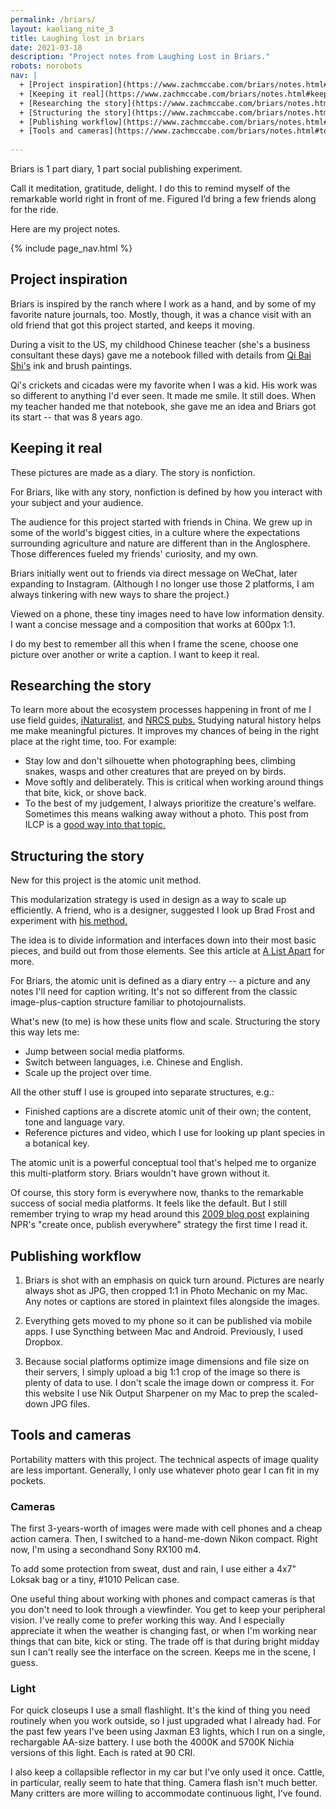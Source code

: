 ```yaml
---
permalink: /briars/
layout: kaoliang_nite_3
title: Laughing lost in briars
date: 2021-03-18
description: "Project notes from Laughing Lost in Briars."
robots: norobots
nav: |
  + [Project inspiration](https://www.zachmccabe.com/briars/notes.html#project-inspiration)
  + [Keeping it real](https://www.zachmccabe.com/briars/notes.html#keeping-it-real)
  + [Researching the story](https://www.zachmccabe.com/briars/notes.html#researching-the-story)
  + [Structuring the story](https://www.zachmccabe.com/briars/notes.html#structuring-the-story)
  + [Publishing workflow](https://www.zachmccabe.com/briars/notes.html#publishing-workflow)
  + [Tools and cameras](https://www.zachmccabe.com/briars/notes.html#tools-and-cameras)
 
---
```



<span class="lede">Briars is 1 part diary, 1 part social publishing experiment.</span>

Call it meditation, gratitude, delight. I do this to remind myself of the remarkable world right in front of me. Figured I’d bring a few friends along for the ride.

Here are my project notes.


{% include page_nav.html %}


## Project inspiration

Briars is inspired by the ranch where I work as a hand, and by some of my favorite nature journals, too. Mostly, though, it was a chance visit with an old friend that got this project started, and keeps it moving.
 
During a visit to the US, my childhood Chinese teacher (she's a business consultant these days) gave me a notebook filled with details from [Qi Bai Shi's] ink and brush paintings.

Qi's crickets and cicadas were my favorite when I was a kid. His work was so different to anything I'd ever seen. It made me smile. It still does. When my teacher handed me that notebook, she gave me an idea and Briars got its start -- that was 8 years ago.

[Qi Bai Shi's]: https://www.tretyakovgallerymagazine.com/articles/3-2017-56/true-charm-nature-some-notes-qi-baishi-and-his-art




## Keeping it real

These pictures are made as a diary. The story is nonfiction.

For Briars, like with any story, nonfiction is defined by how you interact with your subject and your audience.

The audience for this project started with friends in China. We grew up in some of the world's biggest cities, in a culture where the expectations surrounding agriculture and nature are different than in the Anglosphere. Those differences fueled my friends' curiosity, and my own.

Briars initially went out to friends via direct message on WeChat, later expanding to Instagram. (Although I no longer use those 2 platforms, I am always tinkering with new ways to share the project.)

Viewed on a phone, these tiny images need to have low information density. I want a concise message and a composition that works at 600px 1:1.

I do my best to remember all this when I frame the scene, choose one picture over another or write a caption. I want to keep it real.




## Researching the story

To learn more about the ecosystem processes happening in front of me I use field guides, [iNaturalist,] and [NRCS pubs.] Studying natural history helps me make meaningful pictures. It improves my chances of being in the right place at the right time, too. For example:

- Stay low and don't silhouette when photographing bees, climbing snakes, wasps and other creatures that are preyed on by birds.
- Move softly and deliberately. This is critical when working around things that bite, kick, or shove back.
- To the best of my judgement, I always prioritize the creature's welfare. Sometimes this means walking away without a photo. This post from ILCP is a [good way into that topic.]

[iNaturalist,]: https://www.inaturalist.org/

[NRCS pubs.]: https://www.nrcs.usda.gov/wps/portal/nrcs/main/plantmaterials/technical/publications/

[good way into that topic.]: https://conservationphotographers.org/from-wild-to-captive-a-call-for-ethics-in-modern-nature-photography/




## Structuring the story

New for this project is the atomic unit method. 

This modularization strategy is used in design as a way to scale up efficiently. A friend, who is a designer, suggested I look up Brad Frost and experiment with [his method.]

The idea is to divide information and interfaces down into their most basic pieces, and build out from those elements. See this article at [A List Apart] for more.

For Briars, the atomic unit is defined as a diary entry -- a picture and any notes I'll need for caption writing. It's not so different from the classic image-plus-caption structure familiar to photojournalists.

What's new (to me) is how these units flow and scale. Structuring the story this way lets me:

- Jump between social media platforms.
- Switch between languages, i.e. Chinese and English.
- Scale up the project over time.

All the other stuff I use is grouped into separate structures, e.g.: 

- Finished captions are a discrete atomic unit of their own; the content, tone and language vary.
- Reference pictures and video, which I use for looking up plant species in a botanical key.

The atomic unit is a powerful conceptual tool that's helped me to organize this multi-platform story. Briars wouldn't have grown without it.

Of course, this story form is everywhere now, thanks to the remarkable success of social media platforms. It feels like the default. But I still remember trying to wrap my head around this [2009 blog post] explaining NPR's "create once, publish everywhere" strategy the first time I read it.

[his method.]: https://atomicdesign.bradfrost.com/chapter-2/

[A List Apart]: https://alistapart.com/article/language-of-modular-design

[2009 blog post]: https://www.npr.org/sections/inside/2009/02/clean_content_portable_content.html




## Publishing workflow

1. Briars is shot with an emphasis on quick turn around. Pictures are nearly always shot as JPG, then cropped 1:1 in Photo Mechanic on my Mac. Any notes or captions are stored in plaintext files alongside the images.

2. Everything gets moved to my phone so it can be published via mobile apps. I use Syncthing between Mac and Android. Previously, I used Dropbox.

3. Because social platforms optimize image dimensions and file size on their servers, I simply upload a big 1:1 crop of the image so there is plenty of data to use. I don't scale the image down or compress it. For this website I use Nik Output Sharpener on my Mac to prep the scaled-down JPG files.




## Tools and cameras

Portability matters with this project. The technical aspects of image quality are less important. Generally, I only use whatever photo gear I can fit in my pockets.

### Cameras

The first 3-years-worth of images were made with cell phones and a cheap action camera. Then, I switched to a hand-me-down Nikon compact. Right now, I'm using a secondhand Sony RX100 m4.

To add some protection from sweat, dust and rain, I use either a 4x7" Loksak bag or a tiny, #1010 Pelican case.

One useful thing about working with phones and compact cameras is that you don't need to look through a viewfinder. You get to keep your peripheral vision. I've really come to prefer working this way. And I especially appreciate it when the weather is changing fast, or when I'm working near things that can bite, kick or sting. The trade off is that during bright midday sun I can't really see the interface on the screen. Keeps me in the scene, I guess.

### Light

For quick closeups I use a small flashlight. It's the kind of thing you need routinely when you work outside, so I just upgraded what I already had. For the past few years I've been using Jaxman E3 lights, which I run on a single, rechargable AA-size battery. I use both the 4000K and 5700K Nichia versions of this light. Each is rated at 90 CRI.

I also keep a collapsible reflector in my car but I've only used it once. Cattle, in particular, really seem to hate that thing. Camera flash isn't much better. Many critters are more willing to accommodate continuous light, I've found.
